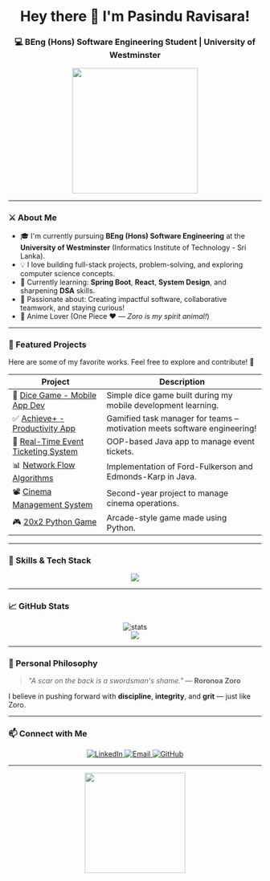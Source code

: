 <h1 align="center">Hey there 👋 I'm Pasindu Ravisara!</h1>
<h3 align="center">💻 BEng (Hons) Software Engineering Student | University of Westminster</h3>

<p align="center">
  <img src="https://media.tenor.com/obxz0Ufdv1sAAAAd/zoro-one-piece.gif" width="250px"/>
</p>

---

### ⚔️ About Me

- 🎓 I'm currently pursuing **BEng (Hons) Software Engineering** at the **University of Westminster** (Informatics Institute of Technology - Sri Lanka).
- 💡 I love building full-stack projects, problem-solving, and exploring computer science concepts.
- 🧠 Currently learning: **Spring Boot**, **React**, **System Design**, and sharpening **DSA** skills.
- 🔭 Passionate about: Creating impactful software, collaborative teamwork, and staying curious!
- 👾 Anime Lover (One Piece ❤️ — *Zoro is my spirit animal!*)

---

### 📌 Featured Projects

Here are some of my favorite works. Feel free to explore and contribute! 🔧

| Project | Description |
|--------|-------------|
| 🎲 [Dice Game - Mobile App Dev](https://github.com/PasinduRavisara/Dice-Game-Mobile-application-development) | Simple dice game built during my mobile development learning. |
| ✅ [Achieve+ - Productivity App](https://github.com/PasinduRavisara/ACHIEVE_PLUS-SDGP) | Gamified task manager for teams – motivation meets software engineering! |
| 🎫 [Real-Time Event Ticketing System](https://github.com/PasinduRavisara/RealTimeEventTicketingSystem-OOP) | OOP-based Java app to manage event tickets. |
| 📊 [Network Flow Algorithms](https://github.com/PasinduRavisara/NetworkFlow-Algorithms) | Implementation of Ford-Fulkerson and Edmonds-Karp in Java. |
| 📽️ [Cinema Management System](https://github.com/PasinduRavisara/Cinema-Management-SD2) | Second-year project to manage cinema operations. |
| 🎮 [20x2 Python Game](https://github.com/PasinduRavisara/20x2-Game-Programming-Python) | Arcade-style game made using Python. |

---

### 🧠 Skills & Tech Stack

<p align="center">
  <img src="https://skillicons.dev/icons?i=java,python,react,js,html,css,tailwind,spring,mysql,git,github,vscode,figma" />
</p>

---

### 📈 GitHub Stats

<p align="center">
  <img src="https://github-readme-stats.vercel.app/api?username=PasinduRavisara&show_icons=true&theme=tokyonight" alt="stats" />
  <br />
  <img src="https://github-readme-streak-stats.herokuapp.com/?user=PasinduRavisara&theme=tokyonight" />
</p>

---

### 🧭 Personal Philosophy

> _"A scar on the back is a swordsman's shame."_ — **Roronoa Zoro**

I believe in pushing forward with **discipline**, **integrity**, and **grit** — just like Zoro.

---

### 📫 Connect with Me

<p align="center">
  <a href="https://www.linkedin.com/in/pasinduravisara/" target="_blank">
    <img alt="LinkedIn" src="https://img.shields.io/badge/-LinkedIn-blue?style=for-the-badge&logo=linkedin" />
  </a>
  <a href="mailto:pasinduravisara@gmail.com">
    <img alt="Email" src="https://img.shields.io/badge/-Email-red?style=for-the-badge&logo=gmail" />
  </a>
  <a href="https://github.com/PasinduRavisara">
    <img alt="GitHub" src="https://img.shields.io/badge/-GitHub-black?style=for-the-badge&logo=github" />
  </a>
</p>

---

<p align="center">
  <img src="https://media.tenor.com/iF1pK5r4rH8AAAAC/zoro-one-piece.gif" width="200px"/>
</p>

